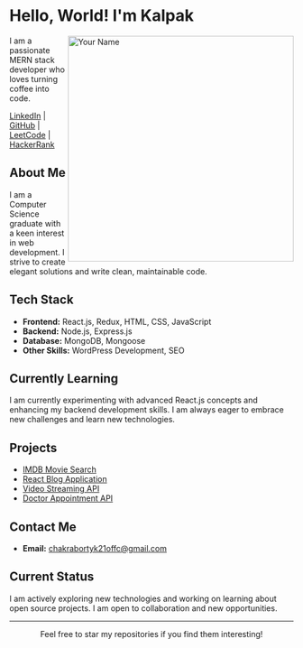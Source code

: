 # Hello, World! I'm Kalpak
  <img  align="right" src="https://media.giphy.com/media/v1.Y2lkPTc5MGI3NjExYXFmb2Q3ZWNlOXZkdzJmZW9tZXZnMGVhM3dsbzNmYWtmaWl0ZHNwdiZlcD12MV9pbnRlcm5hbF9naWZfYnlfaWQmY3Q9Zw/kluzPOxBzGk4U/giphy.gif" alt="Your Name" width="400"/>
<p align="left">I am a passionate MERN stack developer who loves turning coffee into code.</p>

<p align="left">
  <a href="https://linkedin.com/in/chakrabortyK">LinkedIn</a> |
  <a href="https://github.com/ChakrabortyK">GitHub</a> |
  <a href="https://leetcode.com/u/KalpakChakraborty/">LeetCode</a> |
  <a href="https://www.hackerrank.com/profile/chakrabortyk">HackerRank</a>
</p>

## About Me

I am a Computer Science graduate with a keen interest in web development. I strive to create elegant solutions and write clean, maintainable code.

## Tech Stack

- **Frontend:** React.js, Redux, HTML, CSS, JavaScript
- **Backend:** Node.js, Express.js
- **Database:** MongoDB, Mongoose
- **Other Skills:** WordPress Development, SEO

## Currently Learning

I am currently experimenting with advanced React.js concepts and enhancing my backend development skills. I am always eager to embrace new challenges and learn new technologies.

## Projects

- [IMDB Movie Search](https://github.com/ChakrabortyK/movie-app-imdb)
- [React Blog Application](https://github.com/ChakrabortyK/CRA-Blog-App)
- [Video Streaming API](https://github.com/ChakrabortyK/youtube-backend)
- [Doctor Appointment API](https://github.com/ChakrabortyK/doctor-appointment-api)


## Contact Me

- **Email:** chakrabortyk21offc@gmail.com

## Current Status

I am actively exploring new technologies and working on learning about open source projects. I am open to collaboration and new opportunities.

---

<p align="center">Feel free to star my repositories if you find them interesting!</p>

